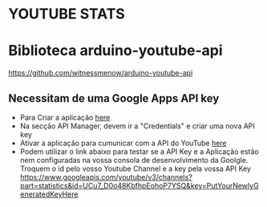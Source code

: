 # YOUTUBE STATS

# Biblioteca arduino-youtube-api
https://github.com/witnessmenow/arduino-youtube-api

## Necessitam de uma Google Apps API key 

* Para Criar a aplicação [here](https://console.developers.google.com)
* Na secção API Manager, devem ir a  "Credentials" e criar uma nova API key
* Ativar a aplicação para cumunicar com a API do YouTube  [here](https://console.developers.google.com/apis/api/youtube)
* Podem utilizar o link abaixo para testar se a API Key e a Aplicação estão nem configuradas na vossa consola de desenvolvimento da Goolgle. Troquem o id pelo vosso Youtube Channel e a key pela vossa API Key
https://www.googleapis.com/youtube/v3/channels?part=statistics&id=UCu7_D0o48KbfhpEohoP7YSQ&key=PutYourNewlyGeneratedKeyHere

